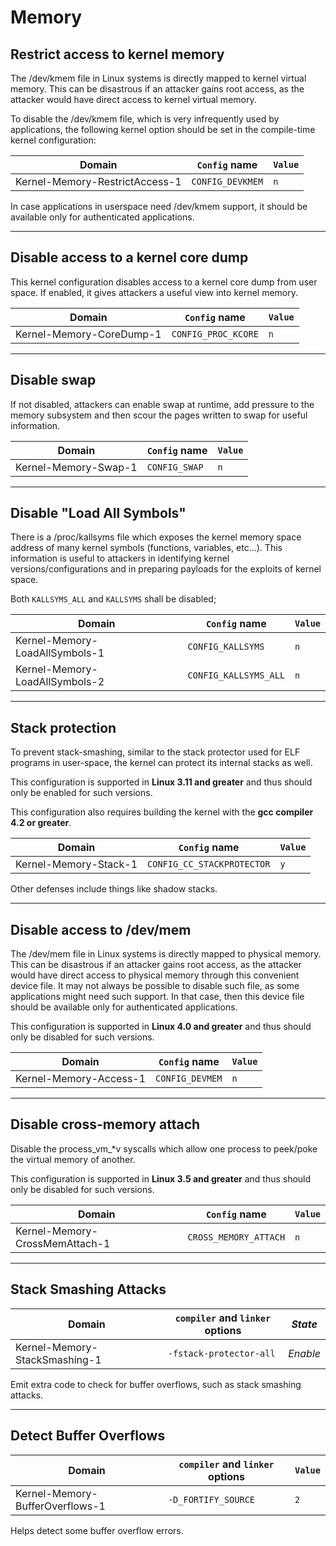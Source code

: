 # Memory

## Restrict access to kernel memory

The /dev/kmem file in Linux systems is directly mapped to kernel virtual memory. This can be disastrous if an attacker gains root access, as the attacker would have direct access to kernel virtual memory.

To disable the /dev/kmem file, which is very infrequently used by applications, the following kernel option should be set in the compile-time kernel configuration:

<!-- section-config -->

Domain                         | `Config` name    | `Value`
------------------------------ | ---------------- | -------
Kernel-Memory-RestrictAccess-1 | `CONFIG_DEVKMEM` | `n`

<!-- end-section-config -->

In case applications in userspace need /dev/kmem support, it should be available only for authenticated applications.

--------------------------------------------------------------------------------

## Disable access to a kernel core dump

This kernel configuration disables access to a kernel core dump from user space. If enabled, it gives attackers a useful view into kernel memory.

<!-- section-config -->

Domain                   | `Config` name       | `Value`
------------------------ | ------------------- | -------
Kernel-Memory-CoreDump-1 | `CONFIG_PROC_KCORE` | `n`

<!-- end-section-config -->

--------------------------------------------------------------------------------

## Disable swap

If not disabled, attackers can enable swap at runtime, add pressure to the memory subsystem and then scour the pages written to swap for useful information.

<!-- section-config -->

Domain               | `Config` name | `Value`
-------------------- | ------------- | -------
Kernel-Memory-Swap-1 | `CONFIG_SWAP` | `n`

<!-- end-section-config -->

--------------------------------------------------------------------------------

<!-- pagebreak -->

## Disable "Load All Symbols"

There is a /proc/kallsyms file which exposes the kernel memory space address of many kernel symbols (functions, variables, etc...). This information is useful to attackers in identifying kernel versions/configurations and in preparing payloads for the exploits of kernel space.

Both `KALLSYMS_ALL` and `KALLSYMS` shall be disabled;

<!-- section-config -->

Domain                         | `Config` name         | `Value`
------------------------------ | --------------------- | -------
Kernel-Memory-LoadAllSymbols-1 | `CONFIG_KALLSYMS`     | `n`
Kernel-Memory-LoadAllSymbols-2 | `CONFIG_KALLSYMS_ALL` | `n`

<!-- end-section-config -->

--------------------------------------------------------------------------------

## Stack protection

To prevent stack-smashing, similar to the stack protector used for ELF programs in user-space, the kernel can protect its internal stacks as well.

This configuration is supported in **Linux 3.11 and greater** and thus should only be enabled for such versions.

This configuration also requires building the kernel with the **gcc compiler 4.2 or greater**.

<!-- section-config -->

Domain                | `Config` name              | `Value`
--------------------- | -------------------------- | -------
Kernel-Memory-Stack-1 | `CONFIG_CC_STACKPROTECTOR` | `y`

Other defenses include things like shadow stacks.

<!-- end-section-config -->

--------------------------------------------------------------------------------

## Disable access to /dev/mem

The /dev/mem file in Linux systems is directly mapped to physical memory. This can be disastrous if an attacker gains root access, as the attacker would have direct access to physical memory through this convenient device file. It may not always be possible to disable such file, as some applications might need such support. In that case, then this device file should be available only for authenticated applications.

This configuration is supported in **Linux 4.0 and greater** and thus should only be disabled for such versions.

<!-- section-config -->

Domain                 | `Config` name   | `Value`
---------------------- | --------------- | -------
Kernel-Memory-Access-1 | `CONFIG_DEVMEM` | `n`

<!-- end-section-config -->

--------------------------------------------------------------------------------

<!-- pagebreak -->

## Disable cross-memory attach

Disable the process_vm_*v syscalls which allow one process to peek/poke the virtual memory of another.

This configuration is supported in **Linux 3.5 and greater** and thus should only be disabled for such versions.

<!-- section-config -->

Domain                         | `Config` name         | `Value`
------------------------------ | --------------------- | -------
Kernel-Memory-CrossMemAttach-1 | `CROSS_MEMORY_ATTACH` | `n`

<!-- end-section-config -->

--------------------------------------------------------------------------------

## Stack Smashing Attacks

<!-- section-config -->

Domain                        | `compiler` and `linker` options | _State_
----------------------------- | ------------------------------- | --------
Kernel-Memory-StackSmashing-1 | `-fstack-protector-all`         | _Enable_

<!-- end-section-config -->

Emit extra code to check for buffer overflows, such as stack smashing attacks.

--------------------------------------------------------------------------------

## Detect Buffer Overflows

<!-- section-config -->

Domain                          | `compiler` and `linker` options | `Value`
------------------------------- | ------------------------------- | -------
Kernel-Memory-BufferOverflows-1 | `-D_FORTIFY_SOURCE`             | `2`

<!-- end-section-config -->

Helps detect some buffer overflow errors.
